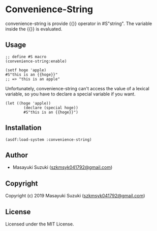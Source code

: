 # Convenience-String

convenience-string is provide {{}} operator in #S"string". 
The variable inside the {{}} is evaluated.

## Usage
```
;; define #S macro
(convenience-string:enable)
```

```
(setf hoge 'apple)
#S"this is an {{hoge}}"
;; => "this is an apple"
```

Unfortunately, convenience-string can't access the value of a lexical variable,
so you have to declare a special variable if you want.
```
(let ((hoge 'apple))
        (declare (special hoge))
        #S"this is an {{hoge}}")
```
## Installation
```
(asdf:load-system :convenience-string)
```

## Author

* Masayuki Suzuki (szkmsyk041792@gmail.com)

## Copyright

Copyright (c) 2019 Masayuki Suzuki (szkmsyk041792@gmail.com)

## License

Licensed under the MIT License.
